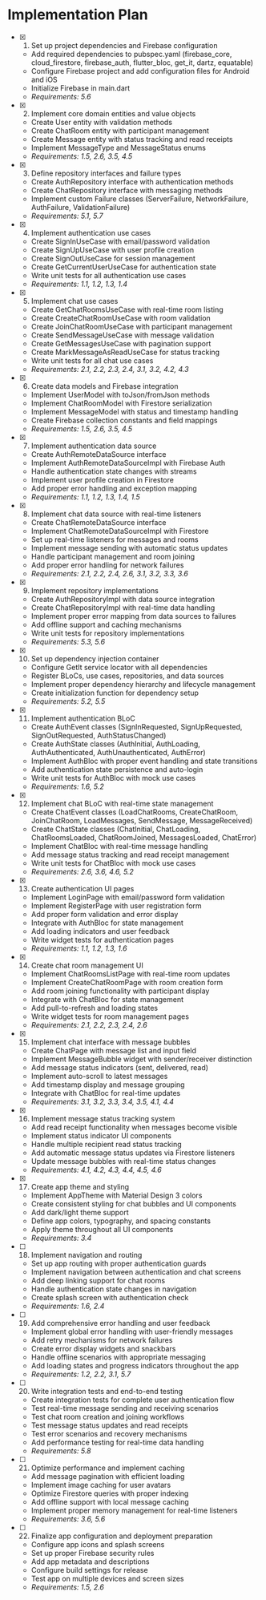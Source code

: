 # Implementation Plan

- [x] 1. Set up project dependencies and Firebase configuration

  - Add required dependencies to pubspec.yaml (firebase_core, cloud_firestore, firebase_auth, flutter_bloc, get_it, dartz, equatable)
  - Configure Firebase project and add configuration files for Android and iOS
  - Initialize Firebase in main.dart
  - _Requirements: 5.6_

- [x] 2. Implement core domain entities and value objects

  - Create User entity with validation methods
  - Create ChatRoom entity with participant management
  - Create Message entity with status tracking and read receipts
  - Implement MessageType and MessageStatus enums
  - _Requirements: 1.5, 2.6, 3.5, 4.5_

- [x] 3. Define repository interfaces and failure types

  - Create AuthRepository interface with authentication methods
  - Create ChatRepository interface with messaging methods
  - Implement custom Failure classes (ServerFailure, NetworkFailure, AuthFailure, ValidationFailure)
  - _Requirements: 5.1, 5.7_

- [x] 4. Implement authentication use cases

  - Create SignInUseCase with email/password validation
  - Create SignUpUseCase with user profile creation
  - Create SignOutUseCase for session management
  - Create GetCurrentUserUseCase for authentication state
  - Write unit tests for all authentication use cases
  - _Requirements: 1.1, 1.2, 1.3, 1.4_

- [x] 5. Implement chat use cases

  - Create GetChatRoomsUseCase with real-time room listing
  - Create CreateChatRoomUseCase with room validation
  - Create JoinChatRoomUseCase with participant management
  - Create SendMessageUseCase with message validation
  - Create GetMessagesUseCase with pagination support
  - Create MarkMessageAsReadUseCase for status tracking
  - Write unit tests for all chat use cases
  - _Requirements: 2.1, 2.2, 2.3, 2.4, 3.1, 3.2, 4.2, 4.3_

- [x] 6. Create data models and Firebase integration

  - Implement UserModel with toJson/fromJson methods
  - Implement ChatRoomModel with Firestore serialization
  - Implement MessageModel with status and timestamp handling
  - Create Firebase collection constants and field mappings
  - _Requirements: 1.5, 2.6, 3.5, 4.5_

- [x] 7. Implement authentication data source

  - Create AuthRemoteDataSource interface
  - Implement AuthRemoteDataSourceImpl with Firebase Auth
  - Handle authentication state changes with streams
  - Implement user profile creation in Firestore
  - Add proper error handling and exception mapping
  - _Requirements: 1.1, 1.2, 1.3, 1.4, 1.5_

- [x] 8. Implement chat data source with real-time listeners

  - Create ChatRemoteDataSource interface
  - Implement ChatRemoteDataSourceImpl with Firestore
  - Set up real-time listeners for messages and rooms
  - Implement message sending with automatic status updates
  - Handle participant management and room joining
  - Add proper error handling for network failures
  - _Requirements: 2.1, 2.2, 2.4, 2.6, 3.1, 3.2, 3.3, 3.6_

- [x] 9. Implement repository implementations

  - Create AuthRepositoryImpl with data source integration
  - Create ChatRepositoryImpl with real-time data handling
  - Implement proper error mapping from data sources to failures
  - Add offline support and caching mechanisms
  - Write unit tests for repository implementations
  - _Requirements: 5.3, 5.6_

- [x] 10. Set up dependency injection container

  - Configure GetIt service locator with all dependencies
  - Register BLoCs, use cases, repositories, and data sources
  - Implement proper dependency hierarchy and lifecycle management
  - Create initialization function for dependency setup
  - _Requirements: 5.2, 5.5_

- [x] 11. Implement authentication BLoC

  - Create AuthEvent classes (SignInRequested, SignUpRequested, SignOutRequested, AuthStatusChanged)
  - Create AuthState classes (AuthInitial, AuthLoading, AuthAuthenticated, AuthUnauthenticated, AuthError)
  - Implement AuthBloc with proper event handling and state transitions
  - Add authentication state persistence and auto-login
  - Write unit tests for AuthBloc with mock use cases
  - _Requirements: 1.6, 5.2_

- [x] 12. Implement chat BLoC with real-time state management

  - Create ChatEvent classes (LoadChatRooms, CreateChatRoom, JoinChatRoom, LoadMessages, SendMessage, MessageReceived)
  - Create ChatState classes (ChatInitial, ChatLoading, ChatRoomsLoaded, ChatRoomJoined, MessagesLoaded, ChatError)
  - Implement ChatBloc with real-time message handling
  - Add message status tracking and read receipt management
  - Write unit tests for ChatBloc with mock use cases
  - _Requirements: 2.6, 3.6, 4.6, 5.2_

- [x] 13. Create authentication UI pages

  - Implement LoginPage with email/password form validation
  - Implement RegisterPage with user registration form
  - Add proper form validation and error display
  - Integrate with AuthBloc for state management
  - Add loading indicators and user feedback
  - Write widget tests for authentication pages
  - _Requirements: 1.1, 1.2, 1.3, 1.6_

- [x] 14. Create chat room management UI

  - Implement ChatRoomsListPage with real-time room updates
  - Implement CreateChatRoomPage with room creation form
  - Add room joining functionality with participant display
  - Integrate with ChatBloc for state management
  - Add pull-to-refresh and loading states
  - Write widget tests for room management pages
  - _Requirements: 2.1, 2.2, 2.3, 2.4, 2.6_

- [x] 15. Implement chat interface with message bubbles

  - Create ChatPage with message list and input field
  - Implement MessageBubble widget with sender/receiver distinction
  - Add message status indicators (sent, delivered, read)
  - Implement auto-scroll to latest messages
  - Add timestamp display and message grouping
  - Integrate with ChatBloc for real-time updates
  - _Requirements: 3.1, 3.2, 3.3, 3.4, 3.5, 4.1, 4.4_

- [x] 16. Implement message status tracking system

  - Add read receipt functionality when messages become visible
  - Implement status indicator UI components
  - Handle multiple recipient read status tracking
  - Add automatic message status updates via Firestore listeners
  - Update message bubbles with real-time status changes
  - _Requirements: 4.1, 4.2, 4.3, 4.4, 4.5, 4.6_

- [x] 17. Create app theme and styling

  - Implement AppTheme with Material Design 3 colors
  - Create consistent styling for chat bubbles and UI components
  - Add dark/light theme support
  - Define app colors, typography, and spacing constants
  - Apply theme throughout all UI components
  - _Requirements: 3.4_

- [ ] 18. Implement navigation and routing

  - Set up app routing with proper authentication guards
  - Implement navigation between authentication and chat screens
  - Add deep linking support for chat rooms
  - Handle authentication state changes in navigation
  - Create splash screen with authentication check
  - _Requirements: 1.6, 2.4_

- [ ] 19. Add comprehensive error handling and user feedback

  - Implement global error handling with user-friendly messages
  - Add retry mechanisms for network failures
  - Create error display widgets and snackbars
  - Handle offline scenarios with appropriate messaging
  - Add loading states and progress indicators throughout the app
  - _Requirements: 1.2, 2.2, 3.1, 5.7_

- [ ] 20. Write integration tests and end-to-end testing

  - Create integration tests for complete user authentication flow
  - Test real-time message sending and receiving scenarios
  - Test chat room creation and joining workflows
  - Test message status updates and read receipts
  - Test error scenarios and recovery mechanisms
  - Add performance testing for real-time data handling
  - _Requirements: 5.8_

- [ ] 21. Optimize performance and implement caching

  - Add message pagination with efficient loading
  - Implement image caching for user avatars
  - Optimize Firestore queries with proper indexing
  - Add offline support with local message caching
  - Implement proper memory management for real-time listeners
  - _Requirements: 3.6, 5.6_

- [ ] 22. Finalize app configuration and deployment preparation
  - Configure app icons and splash screens
  - Set up proper Firebase security rules
  - Add app metadata and descriptions
  - Configure build settings for release
  - Test app on multiple devices and screen sizes
  - _Requirements: 1.5, 2.6_
